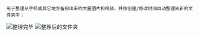     用于整理从手机或其它地方备份出来的大量图片和视频，并按创建/修改时间自动整理到新的文件夹中；
![整理完毕](https://images.gitee.com/uploads/images/2021/0506/142728_cc4fa2d2_1286097.png "QQ截图20210506142346.png")
![整理后的文件夹](https://images.gitee.com/uploads/images/2021/0506/142743_14b07513_1286097.png "QQ截图20210506142415.png")